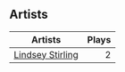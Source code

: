 ## Artists
Artists | Plays 
----- | -----: 
[Lindsey Stirling](/artists/lindsey-stirling-780013) | 2

